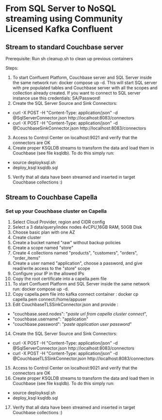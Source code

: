 # From SQL Server to NoSQL streaming using Community Licensed Kafka Confluent

## Stream to standard Couchbase server
Prerequisite:
Run sh cleanup.sh to clean up previous containers

Steps:
1) To start Confluent Platform, Couchbase server and SQL Server inside the same network run: docker compose up -d. This will start SQL server with pre populated tables and Couchbase server with all the scopes and collection already created. If you want to connect to SQL server instance use this credentials: SA/Password!
2) Create the SQL Server Source and Sink Connectors:
*  curl -X POST -H "Content-Type: application/json" -d @SqlServerConnector.json http://localhost:8083/connectors  
 *  curl -X POST -H "Content-Type: application/json" -d @CouchbaseSinkConnector.json http://localhost:8083/connectors
3) Access to Control Center on localhost:9021 and verify that the connectors are OK
4) Create proper KSQLDB streams to transform the data and load them in Couchbase (see file ksqldb). To do this simply run:
  - source deployksql.sh
  - deploy_ksql ksqldb.sql
5) Verify that all data have been streamed and inserted in target Couchbase collections :)

## Stream to Couchbase Capella

### Set up your Couchbase cluster on Capella
01) Select Cloud Provider, region and CIDR config
02) Select a 3 data/query/index nodes 4vCPU,16GB RAM, 50GB Disk
03) Choose basic plan with one AZ
04) Create cluster
05) Create a bucket named "raw" without backup policies
06) Create a scope named "store"
07) Create 4 collections named "products", "customers", "orders", "order_items"
08) Create a user named "application", choose a password, and give read/write access to the "store" scope
09) Configure your IP in the allowed IPs
10) Copy the root certificate into a capella.pem file
11) To start Confluent Platform and SQL Server inside the same network run: docker compose up -d. 
12) Copy capella.pem file into kafka connect container : docker cp capella.pem connect:/home/appuser
13) Edit CouchbaseTLSSinkConnector.json and provide :
 * "couchbase.seed.nodes": "*paste url from capella cluster connect*",
 * "couchbase.username": "application"
 * "couchbase.password": "*paste application user password*"
14) Create the SQL Server Source and Sink Connectors:
 * curl -X POST -H "Content-Type: application/json" -d @SqlServerConnector.json http://localhost:8083/connectors  
 * curl -X POST -H "Content-Type: application/json" -d @CouchbaseTLSSinkConnector.json http://localhost:8083/connectors
15) Access to Control Center on localhost:9021 and verify that the connectors are OK
16) Create proper KSQLDB streams to transform the data and load them in Couchbase (see file ksqldb). To do this simply run:
  - source deployksql.sh
  - deploy_ksql ksqldb.sql
17) Verify that all data have been streamed and inserted in target Couchbase collections :)

